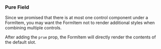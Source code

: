 ### Pure Field

Since we promised that there is at most one control component under a FormItem, you may want the FormItem not to render additional styles when combining multiple controls.

After adding the `prue` prop, the FormItem will directly render the contents of the default slot.
